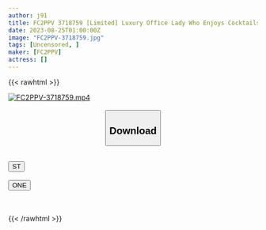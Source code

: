 ```yaml
---
author: j91
title: FC2PPV 3718759 [Limited] Luxury Office Lady Who Enjoys Cocktails Elegantly From Daytime On Weekdays Looks Cool And Has A Cock! ? A Science Girl Who Has A FiancéE With A Momentum And Has A Gonzo Shot With A Pick-Up Man And A Raw Fuck ** Video [cen]
date: 2023-08-25T01:00:00Z
image: "FC2PPV-3718759.jpg"
tags: [Uncensored, ]
maker: [FC2PPV]
actress: []
---
```



{{< rawhtml >}}

<div class="video" data-videoid="jOBDa8w7jzi2Mp">
    <a href="javascript:;">
        <img src="https://my.j91.asia/posts/FC2PPV-3718759/FC2PPV-3718759.jpg" width="WIDTH" height="HEIGHT" alt="FC2PPV-3718759.mp4" loading="lazy">
    </a>
</div>

<script type="text/javascript" src="https://j91.asia/asset/on-demand-st.js"></script>

<br>
  <link rel="stylesheet" href="https://j91.asia/asset/bs5.css">
  
  <center>
  <button class="btn btn-primary" type="button" data-bs-toggle="collapse" data-bs-target=".multi-collapse" aria-expanded="false" aria-controls="multiCollapseExample1 multiCollapseExample2"><h2>Download</h2></button></center>
</p>
<div class="row">
  <div class="col">
    <div class="collapse multi-collapse" id="multiCollapseExample1">
      <div class="card card-body">
	      	      <br>
<div class="buttons">  
<a href="https://streamtape.to/v/jOBDa8w7jzi2Mp"><button class="btn-hover color-3"><i class="fa fa-download"></i> ST</button></a></div>
    </div>
  </div>
</div>
  <div class="col">
    <div class="collapse multi-collapse" id="multiCollapseExample2">
      <div class="card card-body">
	      <br>
<div class="buttons">
    <a href="https://oneupload.to/d2pki3wmikv5"><button class="btn-hover color-9"><i class="fa fa-download"></i> ONE</button></a></div>
<br><br>
      </div>
    </div>
  </div>
</div>

{{< /rawhtml >}}